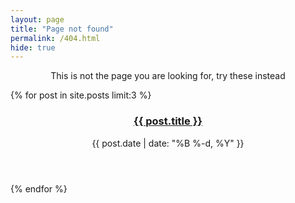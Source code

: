 ```yaml
---
layout: page
title: "Page not found"
permalink: /404.html
hide: true
---
```


<center>This is not the page you are looking for, try these instead</center>   

{% for post in site.posts limit:3 %}
<header class="mini-post">
  <h3>
    <a class="post-link" href="{{ post.url | prepend: site.url }}">
      {{ post.title }}
    </a>
  </h3>
  <span class="meta">
    {{ post.date | date: "%B %-d, %Y" }}
  </span>
</header>
{% endfor %}

